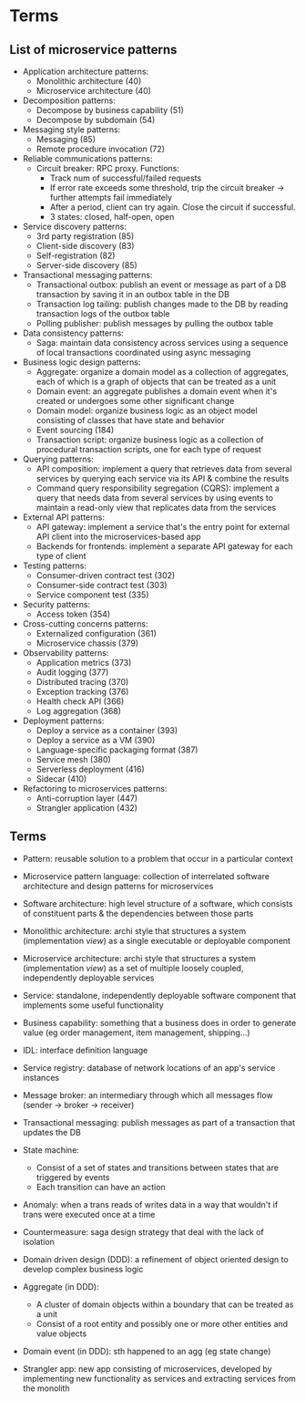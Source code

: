 # Terms
## List of microservice patterns
- Application architecture patterns:
  - Monolithic architecture (40)
  - Microservice architecture (40)
- Decomposition patterns:
  - Decompose by business capability (51)
  - Decompose by subdomain (54)
- Messaging style patterns:
  - Messaging (85)
  - Remote procedure invocation (72)
- Reliable communications patterns:
  - Circuit breaker: RPC proxy. Functions:
    - Track num of successful/failed requests
    - If error rate exceeds some threshold, trip the circuit breaker -> further attempts fail immediately
    - After a period, client can try again. Close the circuit if successful.
    - 3 states: closed, half-open, open
- Service discovery patterns:
  - 3rd party registration (85)
  - Client-side discovery (83)
  - Self-registration (82)
  - Server-side discovery (85)
- Transactional messaging patterns:
  - Transactional outbox: publish an event or message as part of a DB transaction by saving it in an outbox table in the DB
  - Transaction log tailing: publish changes made to the DB by reading transaction logs of the outbox table
  - Polling publisher: publish messages by pulling the outbox table
- Data consistency patterns:
  - Saga: maintain data consistency across services using a sequence of local transactions coordinated using async messaging
- Business logic design patterns:
  - Aggregate: organize a domain model as a collection of aggregates, each of which is a graph of objects that can be treated as a unit
  - Domain event: an aggregate publishes a domain event when it's created or undergoes some other significant change
  - Domain model: organize business logic as an object model consisting of classes that have state and behavior
  - Event sourcing (184)
  - Transaction script: organize business logic as a collection of procedural transaction scripts, one for each type of request
- Querying patterns:
  - API composition: implement a query that retrieves data from several services by querying each service via its API & combine the results
  - Command query responsibility segregation (CQRS): implement a query that needs data from several services
  by using events to maintain a read-only view that replicates data from the services
- External API patterns:
  - API gateway: implement a service that's the entry point for external API client into the microservices-based app
  - Backends for frontends: implement a separate API gateway for each type of client
- Testing patterns:
  - Consumer-driven contract test (302)
  - Consumer-side contract test (303)
  - Service component test (335)
- Security patterns:
  - Access token (354)
- Cross-cutting concerns patterns:
  - Externalized configuration (361)
  - Microservice chassis (379)
- Observability patterns:
  - Application metrics (373)
  - Audit logging (377)
  - Distributed tracing (370)
  - Exception tracking (376)
  - Health check API (366)
  - Log aggregation (368)
- Deployment patterns:
  - Deploy a service as a container (393)
  - Deploy a service as a VM (390)
  - Language-specific packaging format (387)
  - Service mesh (380)
  - Serverless deployment (416)
  - Sidecar (410)
- Refactoring to microservices patterns:
  - Anti-corruption layer (447)
  - Strangler application (432)
## Terms
- Pattern: reusable solution to a problem that occur in a particular context
- Microservice pattern language: collection of interrelated software architecture and design patterns for microservices
- Software architecture: high level structure of a software, which consists of constituent parts & the dependencies between those parts
- Monolithic architecture: archi style that structures a system (implementation *view*) as a single executable or deployable component
- Microservice architecture: archi style that structures a system (implementation *view*) as a set of multiple loosely coupled, independently deployable services
- Service: standalone, independently deployable software component that implements some useful functionality
- Business capability: something that a business does in order to generate value (eg order management, item management, shipping...)
- IDL: interface definition language
- Service registry: database of network locations of an app's service instances
- Message broker: an intermediary through which all messages flow (sender -> broker -> receiver)
- Transactional messaging: publish messages as part of a transaction that updates the DB
- State machine:
  - Consist of a set of states and transitions between states that are triggered by events
  - Each transition can have an action
- Anomaly: when a trans reads of writes data in a way that wouldn't if trans were executed once at a time
- Countermeasure: saga design strategy that deal with the lack of isolation
- Domain driven design (DDD): a refinement of object oriented design to develop complex business logic
- Aggregate (in DDD):
  - A cluster of domain objects within a boundary that can be treated as a unit
  - Consist of a root entity and possibly one or more other entities and value objects
- Domain event (in DDD): sth happened to an agg (eg state change)

- Strangler app: new app consisting of microservices, developed by implementing new functionality as services
  and extracting services from the monolith